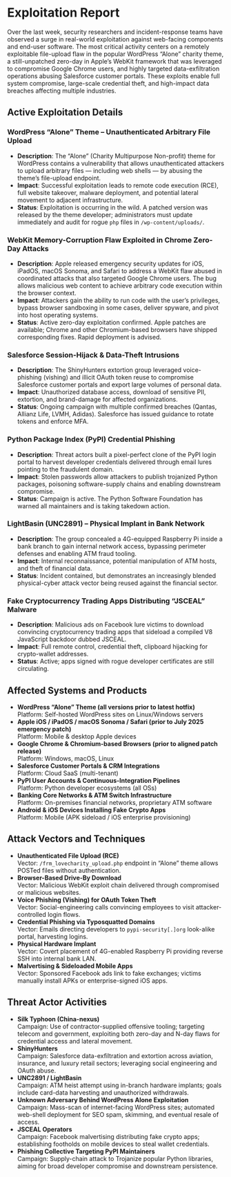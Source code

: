 # Exploitation Report

Over the last week, security researchers and incident-response teams have observed a surge in real-world exploitation against web-facing components and end-user software. The most critical activity centers on a remotely exploitable file-upload flaw in the popular WordPress “Alone” charity theme, a still-unpatched zero-day in Apple’s WebKit framework that was leveraged to compromise Google Chrome users, and highly targeted data-exfiltration operations abusing Salesforce customer portals. These exploits enable full system compromise, large-scale credential theft, and high-impact data breaches affecting multiple industries.

## Active Exploitation Details

### WordPress “Alone” Theme – Unauthenticated Arbitrary File Upload
- **Description**: The “Alone” (Charity Multipurpose Non-profit) theme for WordPress contains a vulnerability that allows unauthenticated attackers to upload arbitrary files — including web shells — by abusing the theme’s file-upload endpoint.
- **Impact**: Successful exploitation leads to remote code execution (RCE), full website takeover, malware deployment, and potential lateral movement to adjacent infrastructure.
- **Status**: Exploitation is occurring in the wild. A patched version was released by the theme developer; administrators must update immediately and audit for rogue `php` files in `/wp-content/uploads/`.
  
### WebKit Memory-Corruption Flaw Exploited in Chrome Zero-Day Attacks
- **Description**: Apple released emergency security updates for iOS, iPadOS, macOS Sonoma, and Safari to address a WebKit flaw abused in coordinated attacks that also targeted Google Chrome users. The bug allows malicious web content to achieve arbitrary code execution within the browser context.
- **Impact**: Attackers gain the ability to run code with the user’s privileges, bypass browser sandboxing in some cases, deliver spyware, and pivot into host operating systems.
- **Status**: Active zero-day exploitation confirmed. Apple patches are available; Chrome and other Chromium-based browsers have shipped corresponding fixes. Rapid deployment is advised.

### Salesforce Session-Hijack & Data-Theft Intrusions
- **Description**: The ShinyHunters extortion group leveraged voice-phishing (vishing) and illicit OAuth token reuse to compromise Salesforce customer portals and export large volumes of personal data.
- **Impact**: Unauthorized database access, download of sensitive PII, extortion, and brand-damage for affected organizations.
- **Status**: Ongoing campaign with multiple confirmed breaches (Qantas, Allianz Life, LVMH, Adidas). Salesforce has issued guidance to rotate tokens and enforce MFA.

### Python Package Index (PyPI) Credential Phishing
- **Description**: Threat actors built a pixel-perfect clone of the PyPI login portal to harvest developer credentials delivered through email lures pointing to the fraudulent domain.
- **Impact**: Stolen passwords allow attackers to publish trojanized Python packages, poisoning software-supply chains and enabling downstream compromise.
- **Status**: Campaign is active. The Python Software Foundation has warned all maintainers and is taking takedown action.

### LightBasin (UNC2891) – Physical Implant in Bank Network
- **Description**: The group concealed a 4G-equipped Raspberry Pi inside a bank branch to gain internal network access, bypassing perimeter defenses and enabling ATM fraud tooling.
- **Impact**: Internal reconnaissance, potential manipulation of ATM hosts, and theft of financial data.
- **Status**: Incident contained, but demonstrates an increasingly blended physical-cyber attack vector being reused against the financial sector.

### Fake Cryptocurrency Trading Apps Distributing “JSCEAL” Malware
- **Description**: Malicious ads on Facebook lure victims to download convincing cryptocurrency trading apps that sideload a compiled V8 JavaScript backdoor dubbed JSCEAL.
- **Impact**: Full remote control, credential theft, clipboard hijacking for crypto-wallet addresses.
- **Status**: Active; apps signed with rogue developer certificates are still circulating.

## Affected Systems and Products
- **WordPress “Alone” Theme (all versions prior to latest hotfix)**  
  Platform: Self-hosted WordPress sites on Linux/Windows servers  
- **Apple iOS / iPadOS / macOS Sonoma / Safari (prior to July 2025 emergency patch)**  
  Platform: Mobile & desktop Apple devices  
- **Google Chrome & Chromium-based Browsers (prior to aligned patch release)**  
  Platform: Windows, macOS, Linux  
- **Salesforce Customer Portals & CRM Integrations**  
  Platform: Cloud SaaS (multi-tenant)  
- **PyPI User Accounts & Continuous-Integration Pipelines**  
  Platform: Python developer ecosystems (all OSs)  
- **Banking Core Networks & ATM Switch Infrastructure**  
  Platform: On-premises financial networks, proprietary ATM software  
- **Android & iOS Devices Installing Fake Crypto Apps**  
  Platform: Mobile (APK sideload / iOS enterprise provisioning)

## Attack Vectors and Techniques
- **Unauthenticated File Upload (RCE)**  
  Vector: `/frm_lovecharity_upload.php` endpoint in “Alone” theme allows POSTed files without authentication.  
- **Browser-Based Drive-By Download**  
  Vector: Malicious WebKit exploit chain delivered through compromised or malicious websites.  
- **Voice Phishing (Vishing) for OAuth Token Theft**  
  Vector: Social-engineering calls convincing employees to visit attacker-controlled login flows.  
- **Credential Phishing via Typosquatted Domains**  
  Vector: Emails directing developers to `pypi-security[.]org` look-alike portal, harvesting logins.  
- **Physical Hardware Implant**  
  Vector: Covert placement of 4G-enabled Raspberry Pi providing reverse SSH into internal bank LAN.  
- **Malvertising & Sideloaded Mobile Apps**  
  Vector: Sponsored Facebook ads link to fake exchanges; victims manually install APKs or enterprise-signed iOS apps.

## Threat Actor Activities
- **Silk Typhoon (China-nexus)**  
  Campaign: Use of contractor-supplied offensive tooling; targeting telecom and government, exploiting both zero-day and N-day flaws for credential access and lateral movement.  
- **ShinyHunters**  
  Campaign: Salesforce data-exfiltration and extortion across aviation, insurance, and luxury retail sectors; leveraging social engineering and OAuth abuse.  
- **UNC2891 / LightBasin**  
  Campaign: ATM heist attempt using in-branch hardware implants; goals include card-data harvesting and unauthorized withdrawals.  
- **Unknown Adversary Behind WordPress Alone Exploitation**  
  Campaign: Mass-scan of internet-facing WordPress sites; automated web-shell deployment for SEO spam, skimming, and eventual resale of access.  
- **JSCEAL Operators**  
  Campaign: Facebook malvertising distributing fake crypto apps; establishing footholds on mobile devices to steal wallet credentials.  
- **Phishing Collective Targeting PyPI Maintainers**  
  Campaign: Supply-chain attack to Trojanize popular Python libraries, aiming for broad developer compromise and downstream persistence.

